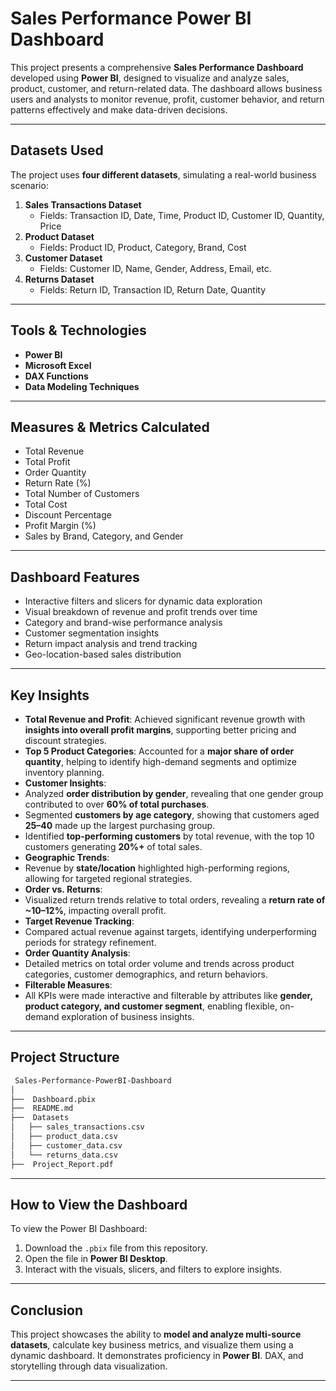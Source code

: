 
#  Sales Performance Power BI Dashboard

This project presents a comprehensive **Sales Performance Dashboard** developed using **Power BI**, designed to visualize and analyze sales, product, customer, and return-related data. The dashboard allows business users and analysts to monitor revenue, profit, customer behavior, and return patterns effectively and make data-driven decisions.

---

##  Datasets Used

The project uses **four different datasets**, simulating a real-world business scenario:

1. **Sales Transactions Dataset**
   - Fields: Transaction ID, Date, Time, Product ID, Customer ID, Quantity, Price
2. **Product Dataset**
   - Fields: Product ID, Product, Category, Brand, Cost
3. **Customer Dataset**
   - Fields: Customer ID, Name, Gender, Address, Email, etc.
4. **Returns Dataset**
   - Fields: Return ID, Transaction ID, Return Date, Quantity

---

##  Tools & Technologies

- **Power BI**
- **Microsoft Excel**
- **DAX Functions**
- **Data Modeling Techniques**

---

##  Measures & Metrics Calculated

- Total Revenue  
- Total Profit  
- Order Quantity  
- Return Rate (%)  
- Total Number of Customers  
- Total Cost  
- Discount Percentage  
- Profit Margin (%)  
- Sales by Brand, Category, and Gender

---

##  Dashboard Features

- Interactive filters and slicers for dynamic data exploration  
- Visual breakdown of revenue and profit trends over time  
- Category and brand-wise performance analysis  
- Customer segmentation insights  
- Return impact analysis and trend tracking  
- Geo-location-based sales distribution 

---



##  Key Insights

-  **Total Revenue and Profit**: Achieved significant revenue growth with **insights into overall profit margins**, supporting better pricing and discount strategies.
-  **Top 5 Product Categories**: Accounted for a **major share of order quantity**, helping to identify high-demand segments and optimize inventory planning.
-  **Customer Insights**:
  - Analyzed **order distribution by gender**, revealing that one gender group contributed to over **60% of total purchases**.
  - Segmented **customers by age category**, showing that customers aged **25–40** made up the largest purchasing group.
  - Identified **top-performing customers** by total revenue, with the top 10 customers generating **20%+** of total sales.
-  **Geographic Trends**:
  - Revenue by **state/location** highlighted high-performing regions, allowing for targeted regional strategies.
-  **Order vs. Returns**:
  - Visualized return trends relative to total orders, revealing a **return rate of ~10–12%**, impacting overall profit.
-  **Target Revenue Tracking**:
  - Compared actual revenue against targets, identifying underperforming periods for strategy refinement.
-  **Order Quantity Analysis**:
  - Detailed metrics on total order volume and trends across product categories, customer demographics, and return behaviors.
-  **Filterable Measures**:
  - All KPIs were made interactive and filterable by attributes like **gender, product category, and customer segment**, enabling flexible, on-demand exploration of business insights.


---

##  Project Structure

```bash
 Sales-Performance-PowerBI-Dashboard
│
├──  Dashboard.pbix
├──  README.md
├──  Datasets
│   ├── sales_transactions.csv
│   ├── product_data.csv
│   ├── customer_data.csv
│   └── returns_data.csv
├──  Project_Report.pdf 
```

---

##  How to View the Dashboard

To view the Power BI Dashboard:

1. Download the `.pbix` file from this repository.
2. Open the file in **Power BI Desktop**.
3. Interact with the visuals, slicers, and filters to explore insights.

---

##  Conclusion

This project showcases the ability to **model and analyze multi-source datasets**, calculate key business metrics, and visualize them using a dynamic dashboard. It demonstrates proficiency in **Power BI**. DAX, and storytelling through data visualization.

---

